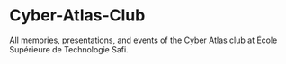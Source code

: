 # Cyber-Atlas-Club
All memories, presentations, and events of the Cyber Atlas club at École Supérieure de Technologie Safi.
